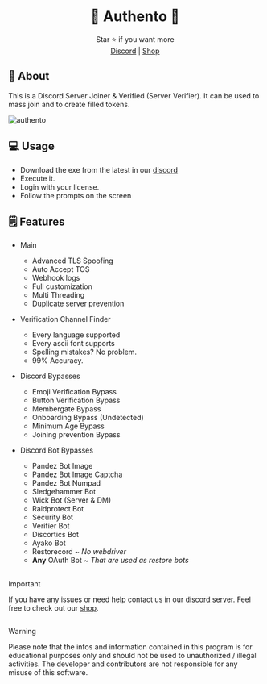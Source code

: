 <div align="center">

# 💫 Authento 💫

</div>
<div align="center">
  Star ⭐ if you want more <br>
  <a href="https://lunarservices.cc/discord">Discord</a> | <a href="https://lunarservices.cc/shop">Shop</a>
</div>

## 📍 About
This is a Discord Server Joiner & Verified (Server Verifier). It can be used to mass join and to create filled tokens.

![authento](https://i.imgur.com/nQOcXc9.png)


## 💻 Usage
* Download the exe from the latest in our [discord](https://lunarservices.cc/discord)
* Execute it.
* Login with your license.
* Follow the prompts on the screen


## 🗒️ Features
* Main
  * Advanced TLS Spoofing
  * Auto Accept TOS
  * Webhook logs
  * Full customization
  * Multi Threading
  * Duplicate server prevention

* Verification Channel Finder
  * Every language supported
  * Every ascii font supports
  * Spelling mistakes? No problem.
  * 99% Accuracy.

* Discord Bypasses
  * Emoji Verification Bypass
  * Button Verification Bypass
  * Membergate Bypass
  * Onboarding Bypass (Undetected)
  * Minimum Age Bypass
  * Joining prevention Bypass

* Discord Bot Bypasses
  * Pandez Bot Image
  * Pandez Bot Image Captcha
  * Pandez Bot Numpad
  * Sledgehammer Bot
  * Wick Bot (Server & DM)
  * Raidprotect Bot
  * Security Bot
  * Verifier Bot
  * Discortics Bot
  * Ayako Bot
  * Restorecord ~ *No webdriver*
  * **Any** OAuth Bot ~ *That are used as restore bots*

## 
> [!IMPORTANT]
> If you have any issues or need help contact us in our [discord server](https://lunarservices.cc/discord).
> Feel free to check out our [shop](https://lunarservices.cc/shop).

## 
> [!WARNING]
> Please note that the infos and information contained in this program is for educational purposes only and should not be used to unauthorized / illegal activities. The developer and contributors are not responsible for any misuse of this software.
